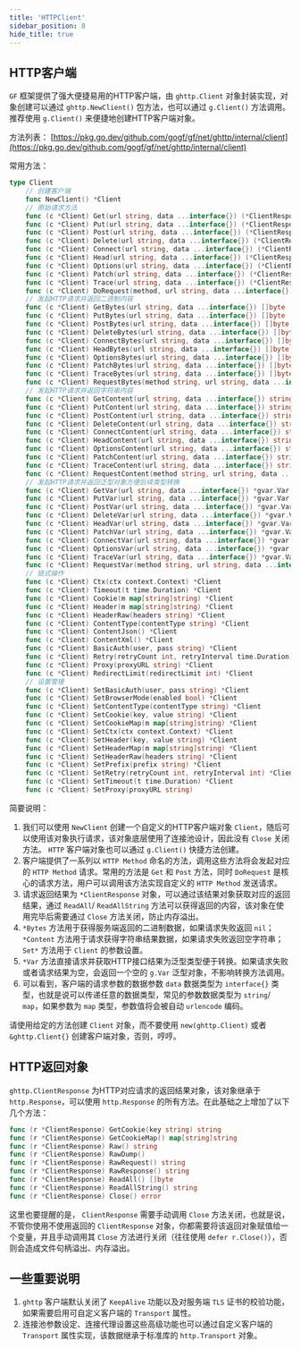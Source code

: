 ```yaml
---
title: 'HTTPClient'
sidebar_position: 8
hide_title: true
---
```


## HTTP客户端

`GF` 框架提供了强大便捷易用的HTTP客户端，由 `ghttp.Client` 对象封装实现，对象创建可以通过 `ghttp.NewClient()` 包方法，也可以通过 `g.Client()` 方法调用。推荐使用 `g.Client()` 来便捷地创建HTTP客户端对象。

方法列表： [https://pkg.go.dev/github.com/gogf/gf/net/ghttp/internal/client](https://pkg.go.dev/github.com/gogf/gf/net/ghttp/internal/client)

常用方法：

```go
type Client
    // 创建客户端
    func NewClient() *Client
    // 原始请求方法
    func (c *Client) Get(url string, data ...interface{}) (*ClientResponse, error)
    func (c *Client) Put(url string, data ...interface{}) (*ClientResponse, error)
    func (c *Client) Post(url string, data ...interface{}) (*ClientResponse, error)
    func (c *Client) Delete(url string, data ...interface{}) (*ClientResponse, error)
    func (c *Client) Connect(url string, data ...interface{}) (*ClientResponse, error)
    func (c *Client) Head(url string, data ...interface{}) (*ClientResponse, error)
    func (c *Client) Options(url string, data ...interface{}) (*ClientResponse, error)
    func (c *Client) Patch(url string, data ...interface{}) (*ClientResponse, error)
    func (c *Client) Trace(url string, data ...interface{}) (*ClientResponse, error)
    func (c *Client) DoRequest(method, url string, data ...interface{}) (*ClientResponse, error)
    // 发起HTTP请求并返回二进制内容
    func (c *Client) GetBytes(url string, data ...interface{}) []byte
    func (c *Client) PutBytes(url string, data ...interface{}) []byte
    func (c *Client) PostBytes(url string, data ...interface{}) []byte
    func (c *Client) DeleteBytes(url string, data ...interface{}) []byte
    func (c *Client) ConnectBytes(url string, data ...interface{}) []byte
    func (c *Client) HeadBytes(url string, data ...interface{}) []byte
    func (c *Client) OptionsBytes(url string, data ...interface{}) []byte
    func (c *Client) PatchBytes(url string, data ...interface{}) []byte
    func (c *Client) TraceBytes(url string, data ...interface{}) []byte
    func (c *Client) RequestBytes(method string, url string, data ...interface{}) []byte
    // 发起HTTP请求并返回字符串内容
    func (c *Client) GetContent(url string, data ...interface{}) string
    func (c *Client) PutContent(url string, data ...interface{}) string
    func (c *Client) PostContent(url string, data ...interface{}) string
    func (c *Client) DeleteContent(url string, data ...interface{}) string
    func (c *Client) ConnectContent(url string, data ...interface{}) string
    func (c *Client) HeadContent(url string, data ...interface{}) string
    func (c *Client) OptionsContent(url string, data ...interface{}) string
    func (c *Client) PatchContent(url string, data ...interface{}) string
    func (c *Client) TraceContent(url string, data ...interface{}) string
    func (c *Client) RequestContent(method string, url string, data ...interface{}) string
    // 发起HTTP请求并返回泛型对象方便后续类型转换
    func (c *Client) GetVar(url string, data ...interface{}) *gvar.Var
    func (c *Client) PutVar(url string, data ...interface{}) *gvar.Var
    func (c *Client) PostVar(url string, data ...interface{}) *gvar.Var
    func (c *Client) DeleteVar(url string, data ...interface{}) *gvar.Var
    func (c *Client) HeadVar(url string, data ...interface{}) *gvar.Var
    func (c *Client) PatchVar(url string, data ...interface{}) *gvar.Var
    func (c *Client) ConnectVar(url string, data ...interface{}) *gvar.Var
    func (c *Client) OptionsVar(url string, data ...interface{}) *gvar.Var
    func (c *Client) TraceVar(url string, data ...interface{}) *gvar.Var
    func (c *Client) RequestVar(method string, url string, data ...interface{}) *gvar.Var
    // 链式操作
    func (c *Client) Ctx(ctx context.Context) *Client
    func (c *Client) Timeout(t time.Duration) *Client
    func (c *Client) Cookie(m map[string]string) *Client
    func (c *Client) Header(m map[string]string) *Client
    func (c *Client) HeaderRaw(headers string) *Client
    func (c *Client) ContentType(contentType string) *Client
    func (c *Client) ContentJson() *Client
    func (c *Client) ContentXml() *Client
    func (c *Client) BasicAuth(user, pass string) *Client
    func (c *Client) Retry(retryCount int, retryInterval time.Duration) *Client
    func (c *Client) Proxy(proxyURL string) *Client
    func (c *Client) RedirectLimit(redirectLimit int) *Client
    // 设置管理
    func (c *Client) SetBasicAuth(user, pass string) *Client
    func (c *Client) SetBrowserMode(enabled bool) *Client
    func (c *Client) SetContentType(contentType string) *Client
    func (c *Client) SetCookie(key, value string) *Client
    func (c *Client) SetCookieMap(m map[string]string) *Client
    func (c *Client) SetCtx(ctx context.Context) *Client
    func (c *Client) SetHeader(key, value string) *Client
    func (c *Client) SetHeaderMap(m map[string]string) *Client
    func (c *Client) SetHeaderRaw(headers string) *Client
    func (c *Client) SetPrefix(prefix string) *Client
    func (c *Client) SetRetry(retryCount int, retryInterval int) *Client
    func (c *Client) SetTimeout(t time.Duration) *Client
    func (c *Client) SetProxy(proxyURL string)
```

简要说明：

1. 我们可以使用 `NewClient` 创建一个自定义的HTTP客户端对象 `Client`，随后可以使用该对象执行请求，该对象底层使用了连接池设计，因此没有 `Close` 关闭方法。 `HTTP` 客户端对象也可以通过 `g.Client()` 快捷方法创建。
2. 客户端提供了一系列以 `HTTP Method` 命名的方法，调用这些方法将会发起对应的 `HTTP Method` 请求。常用的方法是 `Get` 和 `Post` 方法，同时 `DoRequest` 是核心的请求方法，用户可以调用该方法实现自定义的 `HTTP Method` 发送请求。
3. 请求返回结果为 `*ClientResponse` 对象，可以通过该结果对象获取对应的返回结果，通过 `ReadAll`/ `ReadAllString` 方法可以获得返回的内容，该对象在使用完毕后需要通过 `Close` 方法关闭，防止内存溢出。
4. `*Bytes` 方法用于获得服务端返回的二进制数据，如果请求失败返回 `nil`； `*Content` 方法用于请求获得字符串结果数据，如果请求失败返回空字符串； `Set*` 方法用于 `Client` 的参数设置。
5. `*Var` 方法直接请求并获取HTTP接口结果为泛型类型便于转换。如果请求失败或者请求结果为空，会返回一个空的 `g.Var` 泛型对象，不影响转换方法调用。
6. 可以看到，客户端的请求参数的数据参数 `data` 数据类型为 `interface{}` 类型，也就是说可以传递任意的数据类型，常见的参数数据类型为 `string`/ `map`，如果参数为 `map` 类型，参数值将会被自动 `urlencode` 编码。

请使用给定的方法创建 `Client` 对象，而不要使用 `new(ghttp.Client)` 或者 `&ghttp.Client{}` 创建客户端对象，否则，哼哼。

## HTTP返回对象

`ghttp.ClientResponse` 为HTTP对应请求的返回结果对象，该对象继承于 `http.Response`，可以使用 `http.Response` 的所有方法。在此基础之上增加了以下几个方法：

```go
func (r *ClientResponse) GetCookie(key string) string
func (r *ClientResponse) GetCookieMap() map[string]string
func (r *ClientResponse) Raw() string
func (r *ClientResponse) RawDump()
func (r *ClientResponse) RawRequest() string
func (r *ClientResponse) RawResponse() string
func (r *ClientResponse) ReadAll() []byte
func (r *ClientResponse) ReadAllString() string
func (r *ClientResponse) Close() error

```

这里也要提醒的是， `ClientResponse` 需要手动调用 `Close` 方法关闭，也就是说，不管你使用不使用返回的 `ClientResponse` 对象，你都需要将该返回对象赋值给一个变量，并且手动调用其 `Close` 方法进行关闭（往往使用 `defer r.Close()`），否则会造成文件句柄溢出、内存溢出。

## 一些重要说明

1. `ghttp` 客户端默认关闭了 `KeepAlive` 功能以及对服务端 `TLS` 证书的校验功能，如果需要启用可自定义客户端的 `Transport` 属性。
2. 连接池参数设定、连接代理设置这些高级功能也可以通过自定义客户端的 `Transport` 属性实现，该数据继承于标准库的 `http.Transport` 对象。
